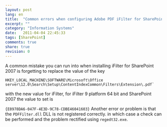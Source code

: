 ```yaml
---
layout: post
lang: en
title:  "Common errors when configuring Adobe PDF iFilter for SharePoint 2007"
excerpt: ""
category: "Information Systems"
date:   2011-04-04 22:45:33
tags: [SharePoint]
comments: true
share: true
revision: 0
---
```

A common mistake you can run into when installing iFilter for SharePoint 2007 is forgetting to replace the value of the key

```
HKEY_LOCAL_MACHINE\SOFTWARE\Microsoft\Office
server\12.0\Search\Setup\ContentIndexCommon\Filters\Extension\.pdf`
```

with the new value for iFilter, for iFilter 9 platform 64 bit and SharePoint 2007 the value to set is


`{E8978DA6-047F-4E3D-9C78-CDBE46041603}`
Another error or problem is that the `PDFFilter.dll` DLL is not registered correctly.
in which case a check can be performed and the problem rectified using `regedt32.exe`.